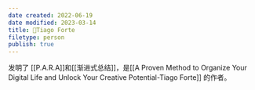 ```yaml
---
date created: 2022-06-19
date modified: 2023-03-14
title: 🧑Tiago Forte
filetype: person
publish: true
---
```


发明了 [[P.A.R.A]]和[[渐进式总结]]，是[[A Proven Method to Organize Your Digital Life and Unlock Your Creative Potential-Tiago Forte]] 的作者。